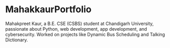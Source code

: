 # MahakkaurPortfolio
Mahakpreet Kaur, a B.E. CSE (CSBS) student at Chandigarh University, passionate about Python, web development, app development, and cybersecurity. Worked on projects like Dynamic Bus Scheduling and Talking Dictionary.
